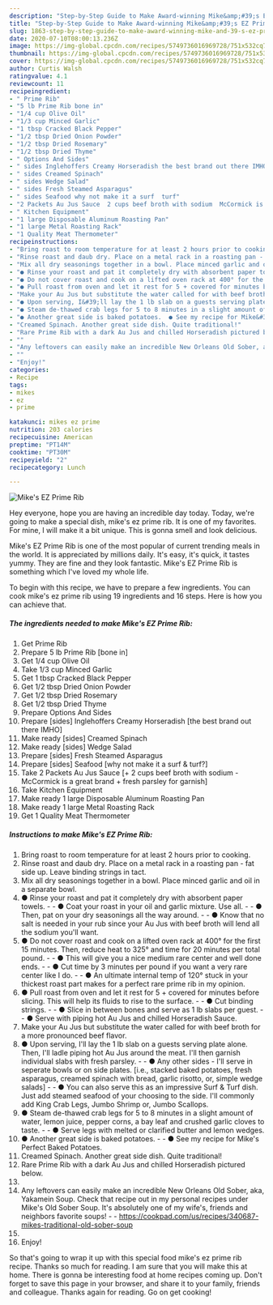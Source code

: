 ```yaml
---
description: "Step-by-Step Guide to Make Award-winning Mike&amp;#39;s EZ Prime Rib"
title: "Step-by-Step Guide to Make Award-winning Mike&amp;#39;s EZ Prime Rib"
slug: 1863-step-by-step-guide-to-make-award-winning-mike-and-39-s-ez-prime-rib
date: 2020-07-10T08:00:13.236Z
image: https://img-global.cpcdn.com/recipes/5749736016969728/751x532cq70/mikes-ez-prime-rib-recipe-main-photo.jpg
thumbnail: https://img-global.cpcdn.com/recipes/5749736016969728/751x532cq70/mikes-ez-prime-rib-recipe-main-photo.jpg
cover: https://img-global.cpcdn.com/recipes/5749736016969728/751x532cq70/mikes-ez-prime-rib-recipe-main-photo.jpg
author: Curtis Walsh
ratingvalue: 4.1
reviewcount: 11
recipeingredient:
- " Prime Rib"
- "5 lb Prime Rib bone in"
- "1/4 cup Olive Oil"
- "1/3 cup Minced Garlic"
- "1 tbsp Cracked Black Pepper"
- "1/2 tbsp Dried Onion Powder"
- "1/2 tbsp Dried Rosemary"
- "1/2 tbsp Dried Thyme"
- " Options And Sides"
- " sides Inglehoffers Creamy Horseradish the best brand out there IMHO"
- " sides Creamed Spinach"
- " sides Wedge Salad"
- " sides Fresh Steamed Asparagus"
- " sides Seafood why not make it a surf  turf"
- "2 Packets Au Jus Sauce  2 cups beef broth with sodium  McCormick is a great brand  fresh parsley for garnish"
- " Kitchen Equipment"
- "1 large Disposable Aluminum Roasting Pan"
- "1 large Metal Roasting Rack"
- "1 Quality Meat Thermometer"
recipeinstructions:
- "Bring roast to room temperature for at least 2 hours prior to cooking."
- "Rinse roast and daub dry. Place on a metal rack in a roasting pan - fat side up. Leave binding strings in tact."
- "Mix all dry seasonings together in a bowl. Place minced garlic and oil in a separate bowl."
- "● Rinse your roast and pat it completely dry with absorbent paper towels.   ● Coat your roast in your oil and garlic mixture. Use all.   ● Then, pat on your dry seasonings all the way around.    ● Know that no salt is needed in your rub since your Au Jus with beef broth will lend all the sodium you&#39;ll want."
- "● Do not cover roast and cook on a lifted oven rack at 400° for the first 15 minutes. Then, reduce heat to 325° and time for 20 minutes per total pound.   ● This will give you a nice medium rare center and well done ends.   ● Cut time by 3 minutes per pound if you want a very rare center like I do.   ● An ultimate internal temp of 120° stuck in your thickest roast part makes for a perfect rare prime rib in my opinion."
- "● Pull roast from oven and let it rest for 5 + covered for minutes before slicing. This will help its fluids to rise to the surface.   ● Cut binding strings.   ● Slice in between bones and serve as 1 lb slabs per guest.  ● Serve with piping hot Au Jus and chilled Horseradish Sauce."
- "Make your Au Jus but substitute the water called for with beef broth for a more pronounced beef flavor."
- "● Upon serving, I&#39;ll lay the 1 lb slab on a guests serving plate alone. Then, I&#39;ll ladle piping hot Au Jus around the meat. I&#39;ll then garnish individual slabs with fresh parsley.   ● Any other sides - I&#39;ll serve in seperate bowls or on side plates. [i.e., stacked baked potatoes, fresh asparagus, creamed spinach with bread, garlic risotto, or, simple wedge salads]  ● You can also serve this as an impressive Surf &amp; Turf dish. Just add steamed seafood of your choosing to the side. I&#39;ll commonly add King Crab Legs, Jumbo Shrimp or, Jumbo Scallops."
- "● Steam de-thawed crab legs for 5 to 8 minutes in a slight amount of water, lemon juice, pepper corns, a bay leaf and crushed garlic cloves to taste.   ● Serve legs with melted or clarified butter and lemon wedges."
- "● Another great side is baked potatoes.  ● See my recipe for Mike&#39;s Perfect Baked Potatoes."
- "Creamed Spinach. Another great side dish. Quite traditional!"
- "Rare Prime Rib with a dark Au Jus and chilled Horseradish pictured below."
- ""
- "Any leftovers can easily make an incredible New Orleans Old Sober, aka, Yakamein Soup. Check that recipe out in my personal recipes under Mike&#39;s Old Sober Soup. It&#39;s absolutely one of my wife&#39;s, friends and neighbors favorite soups!  https://cookpad.com/us/recipes/340687-mikes-traditional-old-sober-soup"
- ""
- "Enjoy!"
categories:
- Recipe
tags:
- mikes
- ez
- prime

katakunci: mikes ez prime 
nutrition: 203 calories
recipecuisine: American
preptime: "PT14M"
cooktime: "PT30M"
recipeyield: "2"
recipecategory: Lunch

---
```



![Mike&#39;s EZ Prime Rib](https://img-global.cpcdn.com/recipes/5749736016969728/751x532cq70/mikes-ez-prime-rib-recipe-main-photo.jpg)

Hey everyone, hope you are having an incredible day today. Today, we're going to make a special dish, mike&#39;s ez prime rib. It is one of my favorites. For mine, I will make it a bit unique. This is gonna smell and look delicious.

Mike&#39;s EZ Prime Rib is one of the most popular of current trending meals in the world. It is appreciated by millions daily. It's easy, it's quick, it tastes yummy. They are fine and they look fantastic. Mike&#39;s EZ Prime Rib is something which I've loved my whole life.




To begin with this recipe, we have to prepare a few ingredients. You can cook mike&#39;s ez prime rib using 19 ingredients and 16 steps. Here is how you can achieve that.

<!--inarticleads1-->

##### The ingredients needed to make Mike&#39;s EZ Prime Rib:

1. Get  Prime Rib
1. Prepare 5 lb Prime Rib [bone in]
1. Get 1/4 cup Olive Oil
1. Take 1/3 cup Minced Garlic
1. Get 1 tbsp Cracked Black Pepper
1. Get 1/2 tbsp Dried Onion Powder
1. Get 1/2 tbsp Dried Rosemary
1. Get 1/2 tbsp Dried Thyme
1. Prepare  Options And Sides
1. Prepare  [sides] Inglehoffers Creamy Horseradish [the best brand out there IMHO]
1. Make ready  [sides] Creamed Spinach
1. Make ready  [sides] Wedge Salad
1. Prepare  [sides] Fresh Steamed Asparagus
1. Prepare  [sides] Seafood [why not make it a surf &amp; turf?]
1. Take 2 Packets Au Jus Sauce [+ 2 cups beef broth with sodium - McCormick is a great brand + fresh parsley for garnish]
1. Take  Kitchen Equipment
1. Make ready 1 large Disposable Aluminum Roasting Pan
1. Make ready 1 large Metal Roasting Rack
1. Get 1 Quality Meat Thermometer




<!--inarticleads2-->

##### Instructions to make Mike&#39;s EZ Prime Rib:

1. Bring roast to room temperature for at least 2 hours prior to cooking.
1. Rinse roast and daub dry. Place on a metal rack in a roasting pan - fat side up. Leave binding strings in tact.
1. Mix all dry seasonings together in a bowl. Place minced garlic and oil in a separate bowl.
1. ● Rinse your roast and pat it completely dry with absorbent paper towels.  -  - ● Coat your roast in your oil and garlic mixture. Use all.  -  - ● Then, pat on your dry seasonings all the way around.   -  - ● Know that no salt is needed in your rub since your Au Jus with beef broth will lend all the sodium you&#39;ll want.
1. ● Do not cover roast and cook on a lifted oven rack at 400° for the first 15 minutes. Then, reduce heat to 325° and time for 20 minutes per total pound.  -  - ● This will give you a nice medium rare center and well done ends.  -  - ● Cut time by 3 minutes per pound if you want a very rare center like I do.  -  - ● An ultimate internal temp of 120° stuck in your thickest roast part makes for a perfect rare prime rib in my opinion.
1. ● Pull roast from oven and let it rest for 5 + covered for minutes before slicing. This will help its fluids to rise to the surface.  -  - ● Cut binding strings.  -  - ● Slice in between bones and serve as 1 lb slabs per guest. -  - ● Serve with piping hot Au Jus and chilled Horseradish Sauce.
1. Make your Au Jus but substitute the water called for with beef broth for a more pronounced beef flavor.
1. ● Upon serving, I&#39;ll lay the 1 lb slab on a guests serving plate alone. Then, I&#39;ll ladle piping hot Au Jus around the meat. I&#39;ll then garnish individual slabs with fresh parsley.  -  - ● Any other sides - I&#39;ll serve in seperate bowls or on side plates. [i.e., stacked baked potatoes, fresh asparagus, creamed spinach with bread, garlic risotto, or, simple wedge salads] -  - ● You can also serve this as an impressive Surf &amp; Turf dish. Just add steamed seafood of your choosing to the side. I&#39;ll commonly add King Crab Legs, Jumbo Shrimp or, Jumbo Scallops.
1. ● Steam de-thawed crab legs for 5 to 8 minutes in a slight amount of water, lemon juice, pepper corns, a bay leaf and crushed garlic cloves to taste.  -  - ● Serve legs with melted or clarified butter and lemon wedges.
1. ● Another great side is baked potatoes. -  - ● See my recipe for Mike&#39;s Perfect Baked Potatoes.
1. Creamed Spinach. Another great side dish. Quite traditional!
1. Rare Prime Rib with a dark Au Jus and chilled Horseradish pictured below.
1. 
1. Any leftovers can easily make an incredible New Orleans Old Sober, aka, Yakamein Soup. Check that recipe out in my personal recipes under Mike&#39;s Old Sober Soup. It&#39;s absolutely one of my wife&#39;s, friends and neighbors favorite soups! -  - https://cookpad.com/us/recipes/340687-mikes-traditional-old-sober-soup
1. 
1. Enjoy!




So that's going to wrap it up with this special food mike&#39;s ez prime rib recipe. Thanks so much for reading. I am sure that you will make this at home. There is gonna be interesting food at home recipes coming up. Don't forget to save this page in your browser, and share it to your family, friends and colleague. Thanks again for reading. Go on get cooking!
